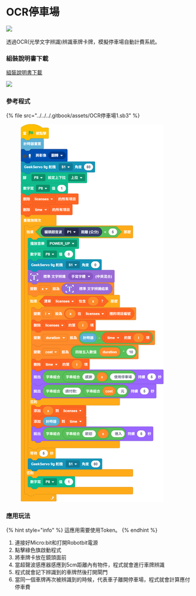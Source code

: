 # OCR停車場

![](https://kittenbothk.readthedocs.io/en/latest/_images/gate1.png)

透過OCR(光學文字辨識)辨識車牌卡牌，模擬停車場自動計費系統。

### 組裝說明書下載

[組裝說明書下載](https://drive.google.com/drive/folders/1wg_edUZFrqyUONA0FJ6vFBkGArRsfnf4?usp=sharing)

![](https://kittenbothk.readthedocs.io/en/latest/_images/gate_wire1.png)

### 參考程式

{% file src="../../../.gitbook/assets/OCR停車場1.sb3" %}

<figure><img src="../../../.gitbook/assets/OCR停車場.png" alt=""><figcaption></figcaption></figure>

### 應用玩法

{% hint style="info" %}
這應用需要使用Token。
{% endhint %}

1. 連接好Micro:bit和打開Robotbit電源
2. 點擊綠色旗啟動程式
3. 將車牌卡放在鏡頭面前
4. 當超聲波感應器感應到5cm距離內有物件，程式就會進行車牌辨識
5. 程式就會記下辨識到的車牌然後打開閘門
6. 當同一個車牌再次被辨識到的時候，代表車子離開停車場，程式就會計算應付停車費



